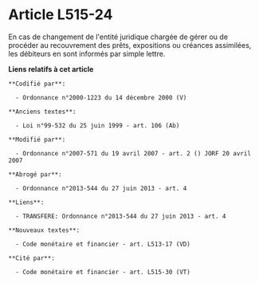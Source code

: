 # Article L515-24

En cas de changement de l'entité juridique chargée de gérer ou de procéder au recouvrement des prêts, expositions ou créances
assimilées, les débiteurs en sont informés par simple lettre.

**Liens relatifs à cet article**

	**Codifié par**:

	  - Ordonnance n°2000-1223 du 14 décembre 2000 (V)

	**Anciens textes**:

	  - Loi n°99-532 du 25 juin 1999 - art. 106 (Ab)

	**Modifié par**:

	  - Ordonnance n°2007-571 du 19 avril 2007 - art. 2 () JORF 20 avril 2007

	**Abrogé par**:

	  - Ordonnance n°2013-544 du 27 juin 2013 - art. 4

	**Liens**:

	  - TRANSFERE: Ordonnance n°2013-544 du 27 juin 2013 - art. 4

	**Nouveaux textes**:

	  - Code monétaire et financier - art. L513-17 (VD)

	**Cité par**:

	  - Code monétaire et financier - art. L515-30 (VT)
